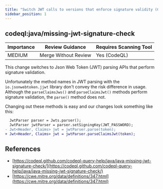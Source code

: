 ```yaml
---
title: "Switch JWT calls to versions that enforce signature validity (CodeQL)"
sidebar_position: 1
---
```


## codeql:java/missing-jwt-signature-check 

| Importance  | Review Guidance      | Requires Scanning Tool |
|-------------|----------------------|------------------------|
| MEDIUM | Merge Without Review | Yes (CodeQL)     |

This change switches to Json Web Token (JWT) parsing APIs that perform signature validation.

Unfortunately the method names in JWT parsing with the `io.jsonwebtoken.jjwt` library don't convey the risk difference in usage. Although the `parseClaimsJws()` and `parseClaimsJwt()` methods perform signature validation, the `parse()` method does not.

Changing out these methods is easy and our changes look something like this:

```diff
  JwtParser parser = Jwts.parser();
  JwtParser jwtParser = parser.setSigningKey(JWT_PASSWORD);
- Jwt<Header, Claims> jwt = jwtParser.parse(token);
+ Jwt<Header, Claims> jwt = jwtParser.parseClaimsJwt(token);
```


## References
 * [https://codeql.github.com/codeql-query-help/java/java-missing-jwt-signature-check/](https://codeql.github.com/codeql-query-help/java/java-missing-jwt-signature-check/)
 * [https://cwe.mitre.org/data/definitions/347.html](https://cwe.mitre.org/data/definitions/347.html)
